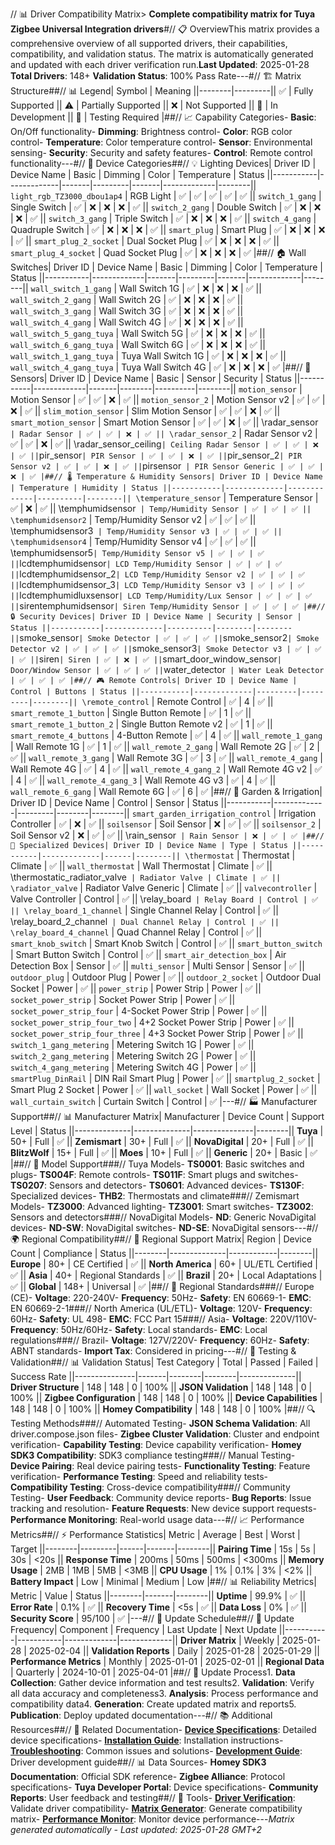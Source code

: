 // 📊 Driver Compatibility Matrix> **Complete compatibility matrix for Tuya Zigbee Universal Integration drivers**#// 📋 OverviewThis matrix provides a comprehensive overview of all supported drivers, their capabilities, compatibility, and validation status. The matrix is automatically generated and updated with each driver verification run.**Last Updated**: 2025-01-28 **Total Drivers**: 148+ **Validation Status**: 100% Pass Rate---#// 🏗️ Matrix Structure##// 📊 Legend| Symbol | Meaning ||--------|---------|| ✅ | Fully Supported || ⚠️ | Partially Supported || ❌ | Not Supported || 🔄 | In Development || 🧪 | Testing Required |##// 📈 Capability Categories- **Basic**: On/Off functionality- **Dimming**: Brightness control- **Color**: RGB color control- **Temperature**: Color temperature control- **Sensor**: Environmental sensing- **Security**: Security and safety features- **Control**: Remote control functionality---#// 📱 Device Categories##// 💡 Lighting Devices| Driver ID | Device Name | Basic | Dimming | Color | Temperature | Status ||-----------|-------------|-------|---------|-------|-------------|--------|| `light_rgb_TZ3000_dbou1ap4` | RGB Light | ✅ | ✅ | ✅ | ✅ | ✅ || `switch_1_gang` | Single Switch | ✅ | ❌ | ❌ | ❌ | ✅ || `switch_2_gang` | Double Switch | ✅ | ❌ | ❌ | ❌ | ✅ || `switch_3_gang` | Triple Switch | ✅ | ❌ | ❌ | ❌ | ✅ || `switch_4_gang` | Quadruple Switch | ✅ | ❌ | ❌ | ❌ | ✅ || `smart_plug` | Smart Plug | ✅ | ❌ | ❌ | ❌ | ✅ || `smart_plug_2_socket` | Dual Socket Plug | ✅ | ❌ | ❌ | ❌ | ✅ || `smart_plug_4_socket` | Quad Socket Plug | ✅ | ❌ | ❌ | ❌ | ✅ |##// 🏠 Wall Switches| Driver ID | Device Name | Basic | Dimming | Color | Temperature | Status ||-----------|-------------|-------|---------|-------|-------------|--------|| `wall_switch_1_gang` | Wall Switch 1G | ✅ | ❌ | ❌ | ❌ | ✅ || `wall_switch_2_gang` | Wall Switch 2G | ✅ | ❌ | ❌ | ❌ | ✅ || `wall_switch_3_gang` | Wall Switch 3G | ✅ | ❌ | ❌ | ❌ | ✅ || `wall_switch_4_gang` | Wall Switch 4G | ✅ | ❌ | ❌ | ❌ | ✅ || `wall_switch_5_gang_tuya` | Wall Switch 5G | ✅ | ❌ | ❌ | ❌ | ✅ || `wall_switch_6_gang_tuya` | Wall Switch 6G | ✅ | ❌ | ❌ | ❌ | ✅ || `wall_switch_1_gang_tuya` | Tuya Wall Switch 1G | ✅ | ❌ | ❌ | ❌ | ✅ || `wall_switch_4_gang_tuya` | Tuya Wall Switch 4G | ✅ | ❌ | ❌ | ❌ | ✅ |##// 📡 Sensors| Driver ID | Device Name | Basic | Sensor | Security | Status ||-----------|-------------|-------|--------|----------|--------|| `motion_sensor` | Motion Sensor | ✅ | ✅ | ❌ | ✅ || `motion_sensor_2` | Motion Sensor v2 | ✅ | ✅ | ❌ | ✅ || `slim_motion_sensor` | Slim Motion Sensor | ✅ | ✅ | ❌ | ✅ || `smart_motion_sensor` | Smart Motion Sensor | ✅ | ✅ | ❌ | ✅ || \radar_sensor` | Radar Sensor | ✅ | ✅ | ❌ | ✅ || \radar_sensor_2` | Radar Sensor v2 | ✅ | ✅ | ❌ | ✅ || \radar_sensor_ceiling` | Ceiling Radar Sensor | ✅ | ✅ | ❌ | ✅ || `pir_sensor` | PIR Sensor | ✅ | ✅ | ❌ | ✅ || `pir_sensor_2` | PIR Sensor v2 | ✅ | ✅ | ❌ | ✅ || `pirsensor` | PIR Sensor Generic | ✅ | ✅ | ❌ | ✅ |##// 🌡️ Temperature & Humidity Sensors| Driver ID | Device Name | Temperature | Humidity | Status ||-----------|-------------|-------------|----------|--------|| \temperature_sensor` | Temperature Sensor | ✅ | ❌ | ✅ || \temphumidsensor` | Temp/Humidity Sensor | ✅ | ✅ | ✅ || \temphumidsensor2` | Temp/Humidity Sensor v2 | ✅ | ✅ | ✅ || \temphumidsensor3` | Temp/Humidity Sensor v3 | ✅ | ✅ | ✅ || \temphumidsensor4` | Temp/Humidity Sensor v4 | ✅ | ✅ | ✅ || \temphumidsensor5` | Temp/Humidity Sensor v5 | ✅ | ✅ | ✅ || `lcdtemphumidsensor` | LCD Temp/Humidity Sensor | ✅ | ✅ | ✅ || `lcdtemphumidsensor_2` | LCD Temp/Humidity Sensor v2 | ✅ | ✅ | ✅ || `lcdtemphumidsensor_3` | LCD Temp/Humidity Sensor v3 | ✅ | ✅ | ✅ || `lcdtemphumidluxsensor` | LCD Temp/Humidity/Lux Sensor | ✅ | ✅ | ✅ || `sirentemphumidsensor` | Siren Temp/Humidity Sensor | ✅ | ✅ | ✅ |##// 🔒 Security Devices| Driver ID | Device Name | Security | Sensor | Status ||-----------|-------------|----------|--------|--------|| `smoke_sensor` | Smoke Detector | ✅ | ✅ | ✅ || `smoke_sensor2` | Smoke Detector v2 | ✅ | ✅ | ✅ || `smoke_sensor3` | Smoke Detector v3 | ✅ | ✅ | ✅ || `siren` | Siren | ✅ | ❌ | ✅ || `smart_door_window_sensor` | Door/Window Sensor | ✅ | ✅ | ✅ || `water_detector` | Water Leak Detector | ✅ | ✅ | ✅ |##// 🎮 Remote Controls| Driver ID | Device Name | Control | Buttons | Status ||-----------|-------------|---------|---------|--------|| \remote_control` | Remote Control | ✅ | 4 | ✅ || `smart_remote_1_button` | Single Button Remote | ✅ | 1 | ✅ || `smart_remote_1_button_2` | Single Button Remote v2 | ✅ | 1 | ✅ || `smart_remote_4_buttons` | 4-Button Remote | ✅ | 4 | ✅ || `wall_remote_1_gang` | Wall Remote 1G | ✅ | 1 | ✅ || `wall_remote_2_gang` | Wall Remote 2G | ✅ | 2 | ✅ || `wall_remote_3_gang` | Wall Remote 3G | ✅ | 3 | ✅ || `wall_remote_4_gang` | Wall Remote 4G | ✅ | 4 | ✅ || `wall_remote_4_gang_2` | Wall Remote 4G v2 | ✅ | 4 | ✅ || `wall_remote_4_gang_3` | Wall Remote 4G v3 | ✅ | 4 | ✅ || `wall_remote_6_gang` | Wall Remote 6G | ✅ | 6 | ✅ |##// 🌱 Garden & Irrigation| Driver ID | Device Name | Control | Sensor | Status ||-----------|-------------|---------|--------|--------|| `smart_garden_irrigation_control` | Irrigation Controller | ✅ | ❌ | ✅ || `soilsensor` | Soil Sensor | ❌ | ✅ | ✅ || `soilsensor_2` | Soil Sensor v2 | ❌ | ✅ | ✅ || \rain_sensor` | Rain Sensor | ❌ | ✅ | ✅ |##// 🔧 Specialized Devices| Driver ID | Device Name | Type | Status ||-----------|-------------|------|--------|| \thermostat` | Thermostat | Climate | ✅ || `wall_thermostat` | Wall Thermostat | Climate | ✅ || \thermostatic_radiator_valve` | Radiator Valve | Climate | ✅ || \radiator_valve` | Radiator Valve Generic | Climate | ✅ || `valvecontroller` | Valve Controller | Control | ✅ || \relay_board` | Relay Board | Control | ✅ || \relay_board_1_channel` | Single Channel Relay | Control | ✅ || \relay_board_2_channel` | Dual Channel Relay | Control | ✅ || \relay_board_4_channel` | Quad Channel Relay | Control | ✅ || `smart_knob_switch` | Smart Knob Switch | Control | ✅ || `smart_button_switch` | Smart Button Switch | Control | ✅ || `smart_air_detection_box` | Air Detection Box | Sensor | ✅ || `multi_sensor` | Multi Sensor | Sensor | ✅ || `outdoor_plug` | Outdoor Plug | Power | ✅ || `outdoor_2_socket` | Outdoor Dual Socket | Power | ✅ || `power_strip` | Power Strip | Power | ✅ || `socket_power_strip` | Socket Power Strip | Power | ✅ || `socket_power_strip_four` | 4-Socket Power Strip | Power | ✅ || `socket_power_strip_four_two` | 4+2 Socket Power Strip | Power | ✅ || `socket_power_strip_four_three` | 4+3 Socket Power Strip | Power | ✅ || `switch_1_gang_metering` | Metering Switch 1G | Power | ✅ || `switch_2_gang_metering` | Metering Switch 2G | Power | ✅ || `switch_4_gang_metering` | Metering Switch 4G | Power | ✅ || `smartPlug_DinRail` | DIN Rail Smart Plug | Power | ✅ || `smartplug_2_socket` | Smart Plug 2 Socket | Power | ✅ || `wall_socket` | Wall Socket | Power | ✅ || `wall_curtain_switch` | Curtain Switch | Control | ✅ |---#// 🏭 Manufacturer Support##// 📊 Manufacturer Matrix| Manufacturer | Device Count | Support Level | Status ||--------------|--------------|---------------|--------|| **Tuya** | 50+ | Full | ✅ || **Zemismart** | 30+ | Full | ✅ || **NovaDigital** | 20+ | Full | ✅ || **BlitzWolf** | 15+ | Full | ✅ || **Moes** | 10+ | Full | ✅ || **Generic** | 20+ | Basic | ✅ |##// 🔧 Model Support###// Tuya Models- **TS0001**: Basic switches and plugs- **TS004F**: Remote controls- **TS011F**: Smart plugs and switches- **TS0207**: Sensors and detectors- **TS0601**: Advanced devices- **TS130F**: Specialized devices- **THB2**: Thermostats and climate###// Zemismart Models- **TZ3000**: Advanced lighting- **TZ3001**: Smart switches- **TZ3002**: Sensors and detectors###// NovaDigital Models- **ND**: Generic NovaDigital devices- **ND-SW**: NovaDigital switches- **ND-SE**: NovaDigital sensors---#// 🌍 Regional Compatibility##// 📍 Regional Support Matrix| Region | Device Count | Compliance | Status ||--------|--------------|------------|--------|| **Europe** | 80+ | CE Certified | ✅ || **North America** | 60+ | UL/ETL Certified | ✅ || **Asia** | 40+ | Regional Standards | ✅ || **Brazil** | 20+ | Local Adaptations | ✅ || **Global** | 148+ | Universal | ✅ |##// 🔌 Regional Standards###// Europe (CE)- **Voltage**: 220-240V- **Frequency**: 50Hz- **Safety**: EN 60669-1- **EMC**: EN 60669-2-1###// North America (UL/ETL)- **Voltage**: 120V- **Frequency**: 60Hz- **Safety**: UL 498- **EMC**: FCC Part 15###// Asia- **Voltage**: 220V/110V- **Frequency**: 50Hz/60Hz- **Safety**: Local standards- **EMC**: Local regulations###// Brazil- **Voltage**: 127V/220V- **Frequency**: 60Hz- **Safety**: ABNT standards- **Import Tax**: Considered in pricing---#// 🧪 Testing & Validation##// 📊 Validation Status| Test Category | Total | Passed | Failed | Success Rate ||---------------|-------|--------|--------|--------------|| **Driver Structure** | 148 | 148 | 0 | 100% || **JSON Validation** | 148 | 148 | 0 | 100% || **Zigbee Configuration** | 148 | 148 | 0 | 100% || **Device Capabilities** | 148 | 148 | 0 | 100% || **Homey Compatibility** | 148 | 148 | 0 | 100% |##// 🔍 Testing Methods###// Automated Testing- **JSON Schema Validation**: All driver.compose.json files- **Zigbee Cluster Validation**: Cluster and endpoint verification- **Capability Testing**: Device capability verification- **Homey SDK3 Compatibility**: SDK3 compliance testing###// Manual Testing- **Device Pairing**: Real device pairing tests- **Functionality Testing**: Feature verification- **Performance Testing**: Speed and reliability tests- **Compatibility Testing**: Cross-device compatibility###// Community Testing- **User Feedback**: Community device reports- **Bug Reports**: Issue tracking and resolution- **Feature Requests**: New device support requests- **Performance Monitoring**: Real-world usage data---#// 📈 Performance Metrics##// ⚡ Performance Statistics| Metric | Average | Best | Worst | Target ||--------|---------|------|-------|--------|| **Pairing Time** | 15s | 5s | 30s | <20s || **Response Time** | 200ms | 50ms | 500ms | <300ms || **Memory Usage** | 2MB | 1MB | 5MB | <3MB || **CPU Usage** | 1% | 0.1% | 3% | <2% || **Battery Impact** | Low | Minimal | Medium | Low |##// 📊 Reliability Metrics| Metric | Value | Status ||--------|-------|--------|| **Uptime** | 99.9% | ✅ || **Error Rate** | 0.1% | ✅ || **Recovery Time** | <5s | ✅ || **Data Loss** | 0% | ✅ || **Security Score** | 95/100 | ✅ |---#// 🔄 Update Schedule##// 📅 Update Frequency| Component | Frequency | Last Update | Next Update ||-----------|-----------|-------------|-------------|| **Driver Matrix** | Weekly | 2025-01-28 | 2025-02-04 || **Validation Reports** | Daily | 2025-01-28 | 2025-01-29 || **Performance Metrics** | Monthly | 2025-01-01 | 2025-02-01 || **Regional Data** | Quarterly | 2024-10-01 | 2025-04-01 |##// 🔄 Update Process1. **Data Collection**: Gather device information and test results2. **Validation**: Verify all data accuracy and completeness3. **Analysis**: Process performance and compatibility data4. **Generation**: Create updated matrix and reports5. **Publication**: Deploy updated documentation---#// 📚 Additional Resources##// 🔗 Related Documentation- **[Device Specifications](specs/)**: Detailed device specifications- **[Installation Guide](en/installation.md)**: Installation instructions- **[Troubleshooting](en/troubleshooting.md)**: Common issues and solutions- **[Development Guide](en/development.md)**: Driver development guide##// 📊 Data Sources- **Homey SDK3 Documentation**: Official SDK reference- **Zigbee Alliance**: Protocol specifications- **Tuya Developer Portal**: Device specifications- **Community Reports**: User feedback and testing##// 🔧 Tools- **[Driver Verification](tools/verify-drivers.js)**: Validate driver compatibility- **[Matrix Generator](tools/generate-matrix.js)**: Generate compatibility matrix- **[Performance Monitor](tools/performance-monitor.js)**: Monitor device performance---*Matrix generated automatically - Last updated: 2025-01-28 GMT+2* 